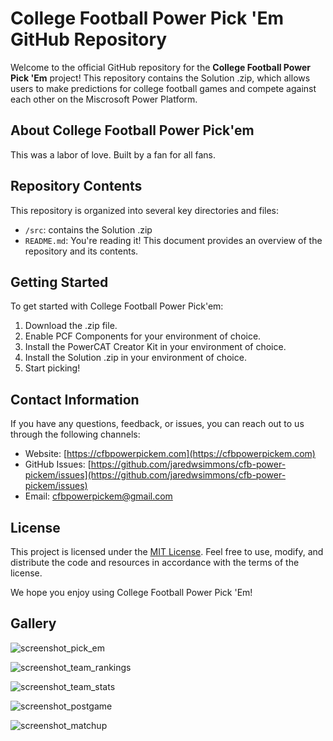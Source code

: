 # College Football Power Pick 'Em GitHub Repository

Welcome to the official GitHub repository for the **College Football Power Pick 'Em** project! This repository contains the Solution .zip, which allows users to make predictions for college football games and compete against each other on the Miscrosoft Power Platform.

## About College Football Power Pick'em

This was a labor of love. Built by a fan for all fans.

## Repository Contents

This repository is organized into several key directories and files:

- `/src`: contains the Solution .zip
- `README.md`: You're reading it! This document provides an overview of the repository and its contents.

## Getting Started

To get started with College Football Power Pick'em:

1. Download the .zip file.
2. Enable PCF Components for your environment of choice.
3. Install the PowerCAT Creator Kit in your environment of choice.
4. Install the Solution .zip in your environment of choice.
5. Start picking!

## Contact Information

If you have any questions, feedback, or issues, you can reach out to us through the following channels:

- Website: [https://cfbpowerpickem.com](https://cfbpowerpickem.com)
- GitHub Issues: [https://github.com/jaredwsimmons/cfb-power-pickem/issues](https://github.com/jaredwsimmons/cfb-power-pickem/issues)
- Email: cfbpowerpickem@gmail.com

## License

This project is licensed under the [MIT License](LICENSE). Feel free to use, modify, and distribute the code and resources in accordance with the terms of the license.

We hope you enjoy using College Football Power Pick 'Em!

## Gallery

![screenshot_pick_em](https://github.com/jaredwsimmons/cfbpowerpickem/assets/141364486/cd92d354-7989-42b4-8699-94f8a1954044)

![screenshot_team_rankings](https://github.com/jaredwsimmons/cfbpowerpickem/assets/141364486/a570d7fa-ce17-4116-9b79-70b52421f673)

![screenshot_team_stats](https://github.com/jaredwsimmons/cfbpowerpickem/assets/141364486/9d01ee1b-4913-48e2-b210-3315103281db)

![screenshot_postgame](https://github.com/jaredwsimmons/cfbpowerpickem/assets/141364486/3b1ee38d-4f58-4847-91cd-6d2e4e97da38)

![screenshot_matchup](https://github.com/jaredwsimmons/cfbpowerpickem/assets/141364486/0314660c-8bb9-498c-b85d-31c1a4c4093e)
